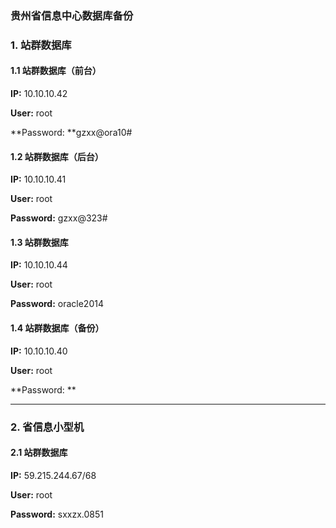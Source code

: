 ### 贵州省信息中心数据库备份

### 1. 站群数据库

#### 1.1 站群数据库（前台）

**IP:** 10.10.10.42

**User:** root

**Password: **gzxx@ora10\#

#### **1.2 站群数据库（后台）**

**IP:** 10.10.10.41

**User:** root

**Password:** gzxx@323\#

#### 1.3 站群数据库

**IP:** 10.10.10.44

**User:** root

**Password:** oracle2014

#### 1.4 站群数据库（备份）

**IP:** 10.10.10.40

**User:** root

**Password: **

---

### **2. 省信息小型机**

#### 2.1 站群数据库

**IP:** 59.215.244.67/68

**User:** root

**Password:** sxxzx.0851

